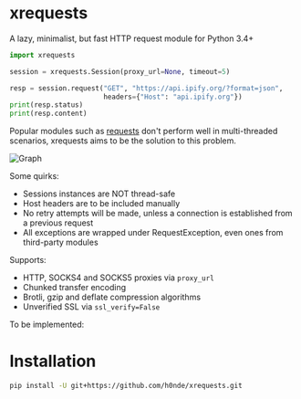 # xrequests
A lazy, minimalist, but fast HTTP request module for Python 3.4+

```python
import xrequests

session = xrequests.Session(proxy_url=None, timeout=5)

resp = session.request("GET", "https://api.ipify.org/?format=json",
                       headers={"Host": "api.ipify.org"})
print(resp.status)
print(resp.content)
```

Popular modules such as [requests](https://github.com/psf/requests) don't perform well in multi-threaded scenarios, xrequests aims to be the solution to this problem.

![Graph](https://github.com/h0nde/xrequests/blob/main/performance_graph.png)

Some quirks:
- Sessions instances are NOT thread-safe
- Host headers are to be included manually
- No retry attempts will be made, unless a connection is established from a previous request
- All exceptions are wrapped under RequestException, even ones from third-party modules

Supports:
- HTTP, SOCKS4 and SOCKS5 proxies via `proxy_url`
- Chunked transfer encoding
- Brotli, gzip and deflate compression algorithms
- Unverified SSL via `ssl_verify=False`

To be implemented:


# Installation
```bash
pip install -U git+https://github.com/h0nde/xrequests.git
```
